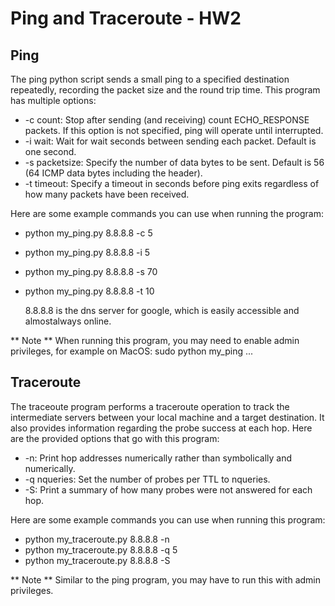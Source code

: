 # Ping and Traceroute - HW2

## Ping

The ping python script sends a small ping to a specified destination repeatedly, recording the packet size and the round trip time. This program has multiple options:

- -c count: Stop after sending (and receiving) count ECHO_RESPONSE packets. If this option is not specified, ping will operate until interrupted.
- -i wait: Wait for wait seconds between sending each packet. Default is one second.
- -s packetsize: Specify the number of data bytes to be sent. Default is 56 (64 ICMP data bytes including the header).
- -t timeout: Specify a timeout in seconds before ping exits regardless of how many packets have been received.

Here are some example commands you can use when running the program:

- python my_ping.py 8.8.8.8 -c 5
- python my_ping.py 8.8.8.8 -i 5
- python my_ping.py 8.8.8.8 -s 70
- python my_ping.py 8.8.8.8 -t 10

  8.8.8.8 is the dns server for google, which is easily accessible and almostalways online.

** Note ** When running this program, you may need to enable admin privileges, for example on MacOS: sudo python my_ping ...

## Traceroute

The traceoute program performs a traceroute operation to track the intermediate servers between your local machine and a target destination. It also provides information regarding the probe success at each hop. Here are the provided options that go with this program:

- -n: Print hop addresses numerically rather than symbolically and numerically.
- -q nqueries: Set the number of probes per TTL to nqueries.
- -S: Print a summary of how many probes were not answered for each hop.

Here are some example commands you can use when running this program:

- python my_traceroute.py 8.8.8.8 -n
- python my_traceroute.py 8.8.8.8 -q 5
- python my_traceroute.py 8.8.8.8 -S

** Note ** Similar to the ping program, you may have to run this with admin privileges.
